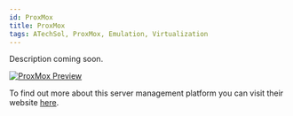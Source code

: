 ```yaml
---
id: ProxMox
title: ProxMox
tags: ATechSol, ProxMox, Emulation, Virtualization
---
```


Description coming soon.

[<img alt="ProxMox Preview" src="/img/VirtualBox.png" />](https://www.proxmox.com/en/proxmox-ve)

To find out more about this server management platform you can visit their website [here](https://www.proxmox.com/en/proxmox-ve).